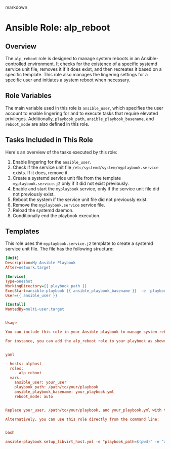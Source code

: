 markdown

# Ansible Role: alp_reboot

## Overview

The `alp_reboot` role is designed to manage system reboots in an Ansible-controlled environment. It checks for the existence of a specific systemd service unit file, removes it if it does exist, and then recreates it based on a specific template. This role also manages the lingering settings for a specific user and initiates a system reboot when necessary.


## Role Variables

The main variable used in this role is `ansible_user`, which specifies the user account to enable lingering for and to execute tasks that require elevated privileges. Additionally, `playbook_path`, `ansible_playbook_basename`, and `reboot_mode` are also defined in this role.

## Tasks Included in This Role

Here's an overview of the tasks executed by this role:

1. Enable lingering for the `ansible_user`.
2. Check if the service unit file `/etc/systemd/system/myplaybook.service` exists. If it does, remove it.
3. Create a systemd service unit file from the template `myplaybook.service.j2` only if it did not exist previously.
4. Enable and start the `myplaybook` service, only if the service unit file did not previously exist.
5. Reboot the system if the service unit file did not previously exist.
6. Remove the `myplaybook.service` service file.
7. Reload the systemd daemon.
8. Conditionally end the playbook execution.

## Templates

This role uses the `myplaybook.service.j2` template to create a systemd service unit file. The file has the following structure:

```ini
[Unit]
Description=My Ansible Playbook
After=network.target

[Service]
Type=oneshot
WorkingDirectory={{ playbook_path }}
ExecStart=ansible-playbook {{ ansible_playbook_basename }}  -e 'playbook_path={{ playbook_path }}' -e 'ansible_user={{ ansible_user }}' -e 'reboot_mode=auto'
User={{ ansible_user }}

[Install]
WantedBy=multi-user.target


Usage

You can include this role in your Ansible playbook to manage system reboots.

For instance, you can add the alp_reboot role to your playbook as shown:


yaml

- hosts: alphost
  roles:
    - alp_reboot
  vars:
    ansible_user: your_user
    playbook_path: /path/to/your/playbook
    ansible_playbook_basename: your_playbook.yml
    reboot_mode: auto


Replace your_user, /path/to/your/playbook, and your_playbook.yml with the appropriate values. This playbook runs the alp_reboot role on the hosts defined under alphost.

Alternatively, you can use this role directly from the command line:


bash

ansible-playbook setup_libvirt_host.yml -e "playbook_path=$(pwd)" -e "ansible_user=$(whoami)" -e "reboot_mode=auto"



